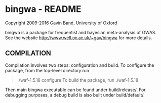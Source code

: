 # bingwa - README
Copyright 2009-2016 Gavin Band, University of Oxford

bingwa is a package for frequentist and bayesian meta-analysis of GWAS.
See the website <http://www.well.ox.ac.uk/~gav/bingwa> for more details.

## COMPILATION

Compilation involves two steps: configuration and build.
To configure the package, from the top-level directory run
> ./waf-1.5.18 configure
To build the package, run
> ./waf-1.5.18

Then main bingwa executable can be found under build/release/.  For debugging purposes, a debug build is also built under build/default/.

